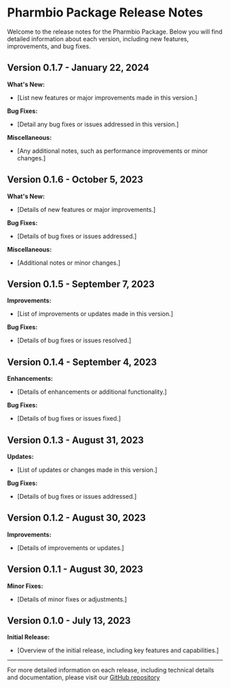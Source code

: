 # Pharmbio Package Release Notes

Welcome to the release notes for the Pharmbio Package. Below you will find detailed information about each version, including new features, improvements, and bug fixes. 

## Version 0.1.7 - January 22, 2024
**What's New:**
- [List new features or major improvements made in this version.]

**Bug Fixes:**
- [Detail any bug fixes or issues addressed in this version.]

**Miscellaneous:**
- [Any additional notes, such as performance improvements or minor changes.]

## Version 0.1.6 - October 5, 2023
**What's New:**
- [Details of new features or major improvements.]

**Bug Fixes:**
- [Details of bug fixes or issues addressed.]

**Miscellaneous:**
- [Additional notes or minor changes.]

## Version 0.1.5 - September 7, 2023
**Improvements:**
- [List of improvements or updates made in this version.]

**Bug Fixes:**
- [Details of bug fixes or issues resolved.]

## Version 0.1.4 - September 4, 2023
**Enhancements:**
- [Details of enhancements or additional functionality.]

**Bug Fixes:**
- [Details of bug fixes or issues fixed.]

## Version 0.1.3 - August 31, 2023
**Updates:**
- [List of updates or changes made in this version.]

**Bug Fixes:**
- [Details of bug fixes or issues addressed.]

## Version 0.1.2 - August 30, 2023
**Improvements:**
- [Details of improvements or updates.]

## Version 0.1.1 - August 30, 2023
**Minor Fixes:**
- [Details of minor fixes or adjustments.]

## Version 0.1.0 - July 13, 2023
**Initial Release:**
- [Overview of the initial release, including key features and capabilities.]

---

For more detailed information on each release, including technical details and documentation, please visit our [GitHub repository]([LINK_TO_REPOSITORY](https://github.com/pharmbio/pharmbio_package))
